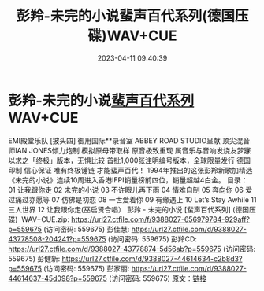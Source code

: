 ﻿---
title: 彭羚-未完的小说蜚声百代系列(德国压碟)WAV+CUE
date: 2023-04-11 09:40:39
categories: WAV车载音乐、镜像
tags: 华语中文
---
# 彭羚-未完的小说[蜚声百代系列](德国压碟)WAV+CUE

EMI殿堂乐队 [披头四] 御用国际**录音室
ABBEY ROAD STUDIO呈献
顶尖混音师IAN JONES倾力炮制
模拟原母带取样 原音极致重现
属音乐与音响发烧友梦寐以求之「终极」版本，无惧比较
首批1,000张注明编号版本，全球限量发行
德国印制 信心保证
唯有终极锤链 才能蜚声百代！
1994年推出的这张彭羚新歌加精选《未完的小说》连续10周进入香港IFPI销量榜前四位，销量超越4白金。
目录：
01 让我跟你走
02 未完的小说
03 不许眼儿再下雨
04 情难自制
05 奔向你
06 爱过痛过亦愿等
07 仿佛是初恋
08 一世爱着你
09 有缘遇上
10 Let’s Stay Awhile
11 三人世界
12 让我跟你走(巫启贤合唱）
彭羚 - 未完的小说 [蜚声百代系列] (德国压碟)  WAV+CUE.zip:
https://url27.ctfile.com/f/9388027-656979784-929aff?p=559675
(访问密码: 559675)
彭佳慧: https://url27.ctfile.com/d/9388027-43778508-204241?p=559675
(访问密码: 559675)
彭羚CD: https://url27.ctfile.com/d/9388027-43778874-5d56ab?p=559675
(访问密码: 559675)
彭健新: https://url27.ctfile.com/d/9388027-44614634-c2b8d3?p=559675
(访问密码: 559675)
彭家丽: https://url27.ctfile.com/d/9388027-44614637-45d098?p=559675
(访问密码: 559675)
原文：[链接](https://blog.sina.com.cn/s/blog_1647c7e76010311ea.html)